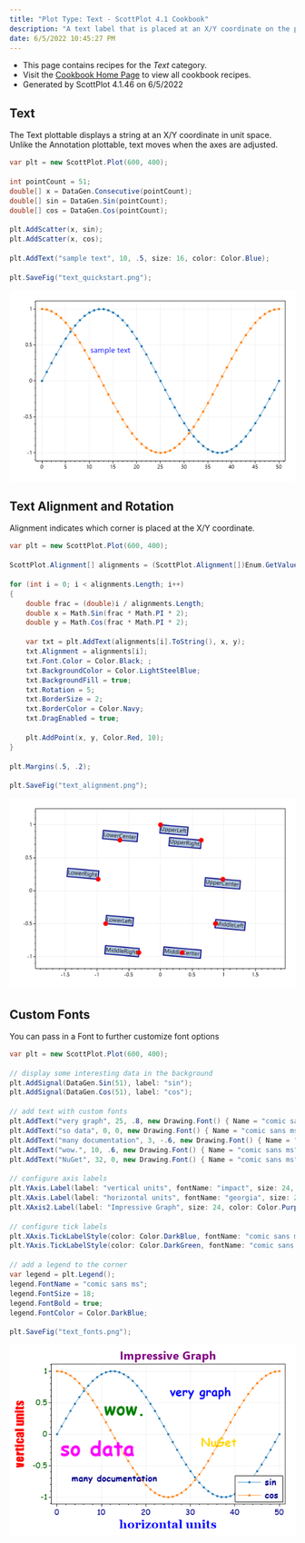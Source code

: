 ```yaml
---
title: "Plot Type: Text - ScottPlot 4.1 Cookbook"
description: "A text label that is placed at an X/Y coordinate on the plot (not in pixel space like an Annotation)."
date: 6/5/2022 10:45:27 PM
---
```


* This page contains recipes for the _Text_ category.
* Visit the [Cookbook Home Page](../../) to view all cookbook recipes.
* Generated by ScottPlot 4.1.46 on 6/5/2022
## Text

The Text plottable displays a string at an X/Y coordinate in unit space. Unlike the Annotation plottable, text moves when the axes are adjusted.

```cs
var plt = new ScottPlot.Plot(600, 400);

int pointCount = 51;
double[] x = DataGen.Consecutive(pointCount);
double[] sin = DataGen.Sin(pointCount);
double[] cos = DataGen.Cos(pointCount);

plt.AddScatter(x, sin);
plt.AddScatter(x, cos);

plt.AddText("sample text", 10, .5, size: 16, color: Color.Blue);

plt.SaveFig("text_quickstart.png");
```

<img src='../../images/text_quickstart.png' class='d-block mx-auto my-5' />


## Text Alignment and Rotation

Alignment indicates which corner is placed at the X/Y coordinate.

```cs
var plt = new ScottPlot.Plot(600, 400);

ScottPlot.Alignment[] alignments = (ScottPlot.Alignment[])Enum.GetValues(typeof(ScottPlot.Alignment));

for (int i = 0; i < alignments.Length; i++)
{
    double frac = (double)i / alignments.Length;
    double x = Math.Sin(frac * Math.PI * 2);
    double y = Math.Cos(frac * Math.PI * 2);

    var txt = plt.AddText(alignments[i].ToString(), x, y);
    txt.Alignment = alignments[i];
    txt.Font.Color = Color.Black; ;
    txt.BackgroundColor = Color.LightSteelBlue;
    txt.BackgroundFill = true;
    txt.Rotation = 5;
    txt.BorderSize = 2;
    txt.BorderColor = Color.Navy;
    txt.DragEnabled = true;

    plt.AddPoint(x, y, Color.Red, 10);
}

plt.Margins(.5, .2);

plt.SaveFig("text_alignment.png");
```

<img src='../../images/text_alignment.png' class='d-block mx-auto my-5' />


## Custom Fonts

You can pass in a Font to further customize font options

```cs
var plt = new ScottPlot.Plot(600, 400);

// display some interesting data in the background
plt.AddSignal(DataGen.Sin(51), label: "sin");
plt.AddSignal(DataGen.Cos(51), label: "cos");

// add text with custom fonts
plt.AddText("very graph", 25, .8, new Drawing.Font() { Name = "comic sans ms", Size = 24, Color = Color.Blue, Bold = true });
plt.AddText("so data", 0, 0, new Drawing.Font() { Name = "comic sans ms", Size = 42, Color = Color.Magenta, Bold = true });
plt.AddText("many documentation", 3, -.6, new Drawing.Font() { Name = "comic sans ms", Size = 18, Color = Color.DarkBlue, Bold = true });
plt.AddText("wow.", 10, .6, new Drawing.Font() { Name = "comic sans ms", Size = 36, Color = Color.Green, Bold = true });
plt.AddText("NuGet", 32, 0, new Drawing.Font() { Name = "comic sans ms", Size = 24, Color = Color.Gold, Bold = true });

// configure axis labels
plt.YAxis.Label(label: "vertical units", fontName: "impact", size: 24, color: Color.Red, bold: true);
plt.XAxis.Label(label: "horizontal units", fontName: "georgia", size: 24, color: Color.Blue, bold: true);
plt.XAxis2.Label(label: "Impressive Graph", size: 24, color: Color.Purple, bold: true);

// configure tick labels
plt.XAxis.TickLabelStyle(color: Color.DarkBlue, fontName: "comic sans ms", fontSize: 16);
plt.YAxis.TickLabelStyle(color: Color.DarkGreen, fontName: "comic sans ms", fontSize: 16);

// add a legend to the corner
var legend = plt.Legend();
legend.FontName = "comic sans ms";
legend.FontSize = 18;
legend.FontBold = true;
legend.FontColor = Color.DarkBlue;

plt.SaveFig("text_fonts.png");
```

<img src='../../images/text_fonts.png' class='d-block mx-auto my-5' />



